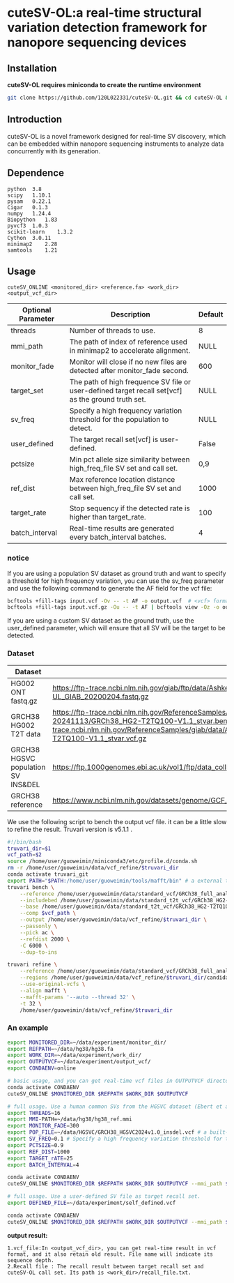 # cuteSV-OL:a real-time structural variation detection framework for nanopore sequencing devices

## Installation

**cuteSV-OL requires miniconda to create the runtime environment**

```bash
git clone https://github.com/120L022331/cuteSV-OL.git && cd cuteSV-OL && conda env create -f environment.yml -n <your_env_name> && python setup.py build_ext --inplace && python setup.py install
```

## Introduction

cuteSV-OL is a novel framework designed for real-time SV discovery, which can be embedded within nanopore sequencing instruments to analyze data concurrently with its generation.

## Dependence

```
python  3.8
scipy   1.10.1
pysam   0.22.1
Cigar   0.1.3
numpy   1.24.4
Biopython   1.83
pyvcf3  1.0.3
scikit-learn    1.3.2
Cython  3.0.11
minimap2    2.28
samtools    1.21
```

## Usage

```
cuteSV_ONLINE <monitored_dir> <reference.fa> <work_dir> <output_vcf_dir> 
```

| Optional Parameter | Description                                                  | Default |
| ------------------ | ------------------------------------------------------------ | ------- |
| threads            | Number of threads to use.                                    | 8       |
| mmi_path           | The path of index of reference used in minimap2 to accelerate alignment. | NULL    |
| monitor_fade       | Monitor will close if no new files are detected after monitor_fade second. | 600     |
| target_set         | The path of high frequence SV file or user-defined target recall set[vcf] as the ground truth set. | NULL    |
| sv_freq            | Specify a high frequency variation threshold for the population to detect. | NULL    |
| user_defined       | The target recall set[vcf] is user-defined.                  | False   |
| pctsize            | Min pct allele size similarity between high_freq_file SV set and call set. | 0,9     |
| ref_dist           | Max reference location distance between high_freq_file SV set and call set. | 1000    |
| target_rate        | Stop sequency if the detected rate is higher than target_rate. | 100     |
| batch_interval     | Real-time results are generated every batch_interval batches. | 4       |

### **notice**

If you are using a population SV dataset as ground truth and want to specify a threshold for high frequency variation, you can use the sv_freq parameter and use the following command to generate the AF field for the vcf file:

```bash
bcftools +fill-tags input.vcf -Ov -- -t AF -o output.vcf  # <vcf> format
bcftools +fill-tags input.vcf.gz -Ou -- -t AF | bcftools view -Oz -o output.vcf.gz  # <vcf.gz> format
```

If you are using a custom SV dataset as the ground truth, use the user_defined parameter, which will ensure that all SV will be the target to be detected.

### Dataset

| **Dataset**                         | **Link**                                                     |
| ----------------------------------- | ------------------------------------------------------------ |
| HG002 ONT fastq.gz                  | https://ftp-trace.ncbi.nlm.nih.gov/giab/ftp/data/AshkenazimTrio/HG002_NA24385_son/Ultralong_OxfordNanopore/guppy-V3.4.5/HG002_ONT-UL_GIAB_20200204.fastq.gz |
| GRCH38  HG002 T2T data              | https://ftp-trace.ncbi.nlm.nih.gov/ReferenceSamples/giab/data/AshkenazimTrio/analysis/NIST_HG002_DraftBenchmark_defrabbV0.019-20241113/GRCh38_HG2-T2TQ100-V1.1_stvar.benchmark.bed  https://ftp-trace.ncbi.nlm.nih.gov/ReferenceSamples/giab/data/AshkenazimTrio/analysis/NIST_HG002_DraftBenchmark_defrabbV0.019-20241113/GRCh38_HG2-T2TQ100-V1.1_stvar.vcf.gz |
| GRCH38  HGSVC population SV INS&DEL | https://ftp.1000genomes.ebi.ac.uk/vol1/ftp/data_collections/HGSVC3/release/Variant_Calls/1.0/GRCh38/variants_GRCh38_sv_insdel_sym_HGSVC2024v1.0.vcf.gz |
| GRCH38 reference                    | https://www.ncbi.nlm.nih.gov/datasets/genome/GCF_000001405.26 |

We use the following script to bench the output vcf file. it can be a little slow to refine the result. Truvari version is v5.1.1 .

```bash
#!/bin/bash
truvari_dir=$1
vcf_path=$2
source /home/user/guoweimin/miniconda3/etc/profile.d/conda.sh
rm -r /home/user/guoweimin/data/vcf_refine/$truvari_dir
conda activate truvari_git
export PATH="$PATH:/home/user/guoweimin/tools/mafft/bin" # a external tool mafft should be install.
truvari bench \
    --reference /home/user/guoweimin/data/standard_vcf/GRCh38_full_analysis_set_plus_decoy_hla.fa \
    --includebed /home/user/guoweimin/data/standard_t2t_vcf/GRCh38_HG2-T2TQ100-V1.1_stvar.benchmark.bed \
    --base /home/user/guoweimin/data/standard_t2t_vcf/GRCh38_HG2-T2TQ100-V1.1_stvar.vcf.gz \
    --comp $vcf_path \
    --output /home/user/guoweimin/data/vcf_refine/$truvari_dir \
    --passonly \
    --pick ac \
    --refdist 2000 \
    -C 6000 \
    --dup-to-ins

truvari refine \
    --reference /home/user/guoweimin/data/standard_vcf/GRCh38_full_analysis_set_plus_decoy_hla.fa \
    --regions /home/user/guoweimin/data/vcf_refine/$truvari_dir/candidate.refine.bed \
    --use-original-vcfs \
    --align mafft \
    --mafft-params '--auto --thread 32' \
    -t 32 \
    /home/user/guoweimin/data/vcf_refine/$truvari_dir
```

### **An example**

```bash
export MONITORED_DIR=~/data/experiment/monitor_dir/
export REFPATH=~/data/hg38/hg38.fa
export WORK_DIR=~/data/experiment/work_dir/
export OUTPUTVCF=~/data/experiment/output_vcf/
export CONDAENV=online

# basic usage, and you can get real-time vcf files in OUTPUTVCF directory.
conda activate CONDAENV
cuteSV_ONLINE $MONITORED_DIR $REFPATH $WORK_DIR $OUTPUTVCF

# full usage. Use a human common SVs from the HGSVC dataset (Ebert et al. 2021) as the ground truth.
export THREADS=16
export MMI-PATH=~/data/hg38/hg38_ref.mmi 
export MONITOR_FADE=300 
export POP_FILE=~/data/HGSVC/GRCH38_HGSVC2024v1.0_insdel.vcf # a built-in population SV file in src/data, you can also defined target recall set in vcf format.
export SV_FREQ=0.1 # Specify a high frequency variation threshold for the population to detect. Don't use it if use a self-defined target set as the ground truth.
export PCTSIZE=0.9
export REF_DIST=1000
export TARGET_rATE=25
export BATCH_INTERVAL=4

conda activate CONDAENV
cuteSV_ONLINE $MONITORED_DIR $REFPATH $WORK_DIR $OUTPUTVCF --mmi_path $MMI-PATH --threads $THREADS --monitor_fade $MONITOR_FADE --target_set $POP_FILE --sv_freq $SV_FREQ --pctsize $PCTSIZE --ref_dist $REF_DIST --target_rate $TARGET_rATE --batch_interval $BATCH_INTERVAL

# full usage. Use a user-defined SV file as target recall set.
export DEFINED_FILE=~/data/experiment/self_defined.vcf

conda activate CONDAENV
cuteSV_ONLINE $MONITORED_DIR $REFPATH $WORK_DIR $OUTPUTVCF --mmi_path $MMI-PATH --threads $THREADS --monitor_fade $MONITOR_FADE --target_set $DEFINED_FILE --user_defined --pctsize $PCTSIZE --ref_dist $REF_DIST --target_rate $TARGET_rATE --batch_interval $BATCH_INTERVAL
```

**output result:**

```
1.vcf_file:In <output_vcf_dir>, you can get real-time result in vcf format, and it also retain old result. File name will indicate its sequence depth.
2.Recall file : The recall result between target recall set and cuteSV-OL call set. Its path is <work_dir>/recall_file.txt.
```